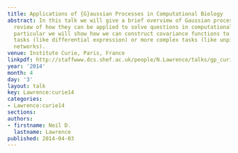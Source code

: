 ```yaml
---
title: Applications of {G}aussian Processes in Computational Biology
abstract: In this talk we will give a brief overview of Gaussian processes and a quick
  review of how they can be applied to solve questions in computational biology. In
  particular we will show how we can construct covariance functions to solve simple
  tasks (like differential expression) or more complex tasks (like unpicking regulatory
  networks).
venue: Institute Curie, Paris, France
linkpdf: http://staffwww.dcs.shef.ac.uk/people/N.Lawrence/talks/gp_curie14.pdf
year: '2014'
month: 4
day: '3'
layout: talk
key: Lawrence:curie14
categories:
- Lawrence:curie14
sections: 
authors:
- firstname: Neil D.
  lastname: Lawrence
published: 2014-04-03
---
```

